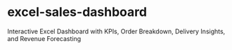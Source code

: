# excel-sales-dashboard
Interactive Excel Dashboard with KPIs, Order Breakdown, Delivery Insights, and Revenue Forecasting

